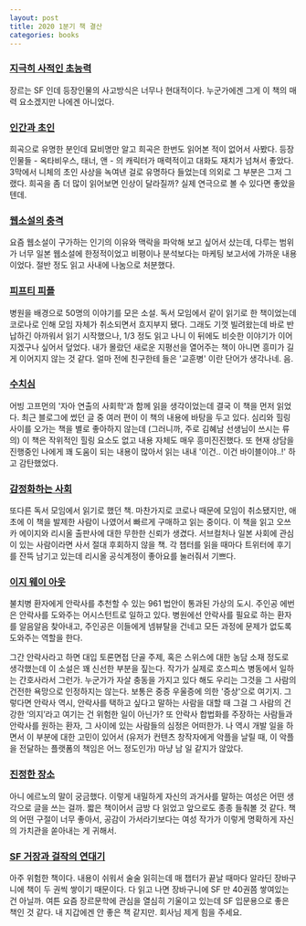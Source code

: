 ```yaml
---
layout: post
title: 2020 1분기 책 결산
categories: books
---
```


### [지극히 사적인 초능력](http://book.naver.com/bookdb/book_detail.php?bid=15030031)
장르는 SF 인데 등장인물의 사고방식은 너무나 현대적이다. 누군가에겐 그게 이 책의 매력 요소겠지만 나에겐 아니었다. 

### [인간과 초인](http://book.naver.com/bookdb/book_detail.php?bid=7137640)
희곡으로 유명한 분인데 묘비명만 알고 희곡은 한번도 읽어본 적이 없어서 사봤다. 등장인물들 - 옥타비우스, 태너, 앤 - 의 캐릭터가 매력적이고 대화도 재치가 넘쳐서 좋았다. 3막에서 니체의 초인 사상을 녹여낸 걸로 유명하다 들었는데 의외로 그 부분은 그저 그랬다. 희곡을 좀 더 많이 읽어보면 인상이 달라질까? 실제 연극으로 볼 수 있다면 좋았을텐데.

### [웹소설의 충격](http://book.naver.com/bookdb/book_detail.php?bid=14204641)
요즘 웹소설이 구가하는 인기의 이유와 맥락을 파악해 보고 싶어서 샀는데, 다루는 범위가 너무 일본 웹소설에 한정적이었고 비평이나 분석보다는 마케팅 보고서에 가까운 내용이었다. 절반 정도 읽고 사내에 나눔으로 처분했다.

### [피프티 피플](http://book.naver.com/bookdb/book_detail.php?bid=11306271)
병원을 배경으로 50명의 이야기를 모은 소설. 독서 모임에서 같이 읽기로 한 책이었는데 코로나로 인해 모임 자체가 취소되면서 흐지부지 됐다. 그래도 기껏 빌려왔는데 바로 반납하긴 아까워서 읽기 시작했으나, 1/3 정도 읽고 나니 이 뒤에도 비슷한 이야기가 이어지겠구나 싶어서 덮었다. 내가 몰랐던 새로운 지평선을 열어주는 책이 아니면 흥미가 길게 이어지지 않는 것 같다. 얼마 전에 친구한테 들은 '교훈병' 이란 단어가 생각나네. 음.

### [수치심](http://book.naver.com/bookdb/book_detail.php?bid=15765879)
어빙 고프먼의 '자아 연출의 사회학'과 함께 읽을 생각이었는데 결국 이 책을 먼저 읽었다. 최근 블로그에 썼던 글 중 여러 편이 이 책의 내용에 바탕을 두고 있다. 심리와 힐링 사이를 오가는 책을 별로 좋아하지 않는데 (그러니까, 주로 김혜남 선생님이 쓰시는 류의) 이 책은 작위적인 힐링 요소도 없고 내용 자체도 매우 흥미진진했다. 또 현재 상담을 진행중인 나에게 꽤 도움이 되는 내용이 많아서 읽는 내내 '이건.. 이건 바이블이야..!' 하고 감탄했었다.

### [감정화하는 사회](http://book.naver.com/bookdb/book_detail.php?bid=16109184)
또다른 독서 모임에서 읽기로 했던 책. 마찬가지로 코로나 때문에 모임이 취소됐지만, 애초에 이 책을 발제한 사람이 나였어서 빠르게 구매하고 읽는 중이다. 이 책을 읽고 오쓰카 에이지와 리시올 출판사에 대한 무한한 신뢰가 생겼다. 서브컬처나 일본 사회에 관심이 있는 사람이라면 사서 절대 후회하지 않을 책. 각 챕터를 읽을 때마다 트위터에 후기를 잔뜩 남기고 있는데 리시올 공식계정이 좋아요를 눌러줘서 기쁘다.

### [이지 웨이 아웃](http://book.naver.com/bookdb/book_detail.php?bid=15404383)
불치병 환자에게 안락사를 추천할 수 있는 961 법안이 통과된 가상의 도시. 주인공 에번은 안락사를 도와주는 어시스턴트로 일하고 있다. 병원에선 안락사를 필요로 하는 환자를 알음알음 찾아내고, 주인공은 이들에게 넴뷰탈을 건네고 모든 과정에 문제가 없도록 도와주는 역할을 한다.

그간 안락사라고 하면 대입 토론면접 단골 주제, 혹은 스위스에 대한 농담 소재 정도로 생각했는데 이 소설은 꽤 신선한 부분을 짚는다. 작가가 실제로 호스피스 병동에서 일하는 간호사라서 그런가. 누군가가 자살 충동을 가지고 있다 해도 우리는 그것을 그 사람의 건전한 욕망으로 인정하지는 않는다. 보통은 중증 우울증에 의한 '증상'으로 여기지. 그렇다면 안락사 역시, 안락사를 택하고 싶다고 말하는 사람을 대할 때 그걸 그 사람의 건강한 ‘의지’라고 여기는 건 위험한 일이 아닌가? 또 안락사 합법화를 주장하는 사람들과 안락사를 원하는 환자, 그 사이에 있는 사람들의 심정은 어떠한가. 나 역시 개발 일을 하면서 이 부분에 대한 고민이 있어서 (유저가 컨텐츠 창작자에게 악플을 날릴 때, 이 악플을 전달하는 플랫폼의 책임은 어느 정도인가) 마냥 남 일 같지가 않았다.

### [진정한 장소](http://book.naver.com/bookdb/book_detail.php?bid=15001907)
아니 에르노의 말이 궁금했다. 이렇게 내밀하게 자신의 과거사를 말하는 여성은 어떤 생각으로 글을 쓰는 걸까. 
짧은 책이어서 금방 다 읽었고 앞으로도 종종 들춰볼 것 같다. 책의 어떤 구절이 너무 좋아서, 공감이 가서라기보다는 여성 작가가 이렇게 명확하게 자신의 가치관을 쏟아내는 게 귀해서.

### [SF 거장과 걸작의 연대기](http://book.naver.com/bookdb/book_detail.php?bid=15975552)
아주 위험한 책이다. 내용이 쉬워서 술술 읽히는데 매 챕터가 끝날 때마다 알라딘 장바구니에 책이 두 권씩 쌓이기 때문이다. 다 읽고 나면 장바구니에 SF 만 40권쯤 쌓여있는 건 아닐까. 여튼 요즘 장르문학에 관심을 열심히 기울이고 있는데 SF 입문용으로 좋은 책인 것 같다. 내 지갑에겐 안 좋은 책 같지만. 회사님 제게 힘을 주세요. 
